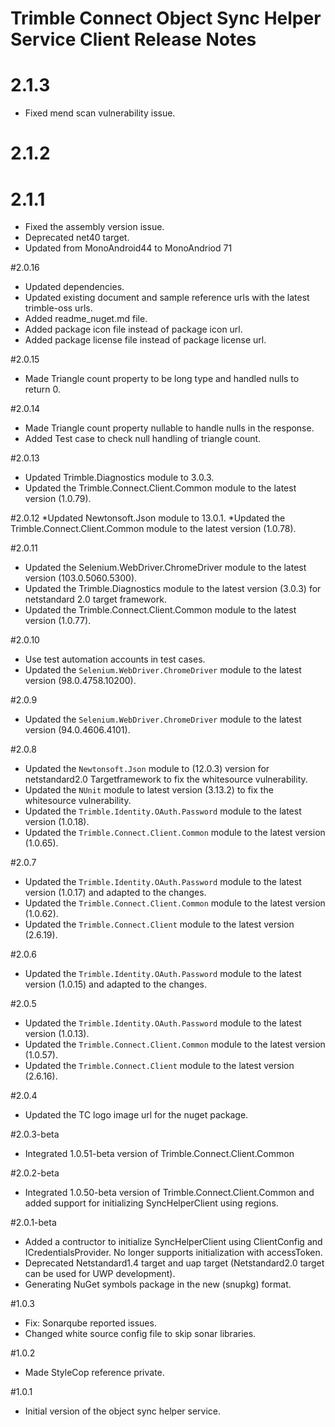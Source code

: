 # Trimble Connect Object Sync Helper Service Client Release Notes

# 2.1.3
* Fixed mend scan vulnerability issue.

# 2.1.2 
# 2.1.1
* Fixed the assembly version issue.
* Deprecated net40 target.
* Updated from MonoAndroid44 to MonoAndriod 71

#2.0.16
* Updated dependencies.
* Updated existing document and sample reference urls with the latest trimble-oss urls.
* Added readme_nuget.md file.
* Added package icon file instead of package icon url.
* Added package license file instead of package license url.

#2.0.15
* Made Triangle count property to be long type and handled nulls to return 0.

#2.0.14
* Made Triangle count property nullable to handle nulls in the response.
* Added Test case to check null handling of triangle count.

#2.0.13
* Updated Trimble.Diagnostics module to 3.0.3.
* Updated the Trimble.Connect.Client.Common module to the latest version (1.0.79).

#2.0.12
*Updated Newtonsoft.Json module to 13.0.1.
*Updated the Trimble.Connect.Client.Common module to the latest version (1.0.78).

#2.0.11
* Updated the Selenium.WebDriver.ChromeDriver module to the latest version (103.0.5060.5300).
* Updated the Trimble.Diagnostics module to the latest version (3.0.3) for netstandard 2.0 target framework.
* Updated the Trimble.Connect.Client.Common module to the latest version (1.0.77).

#2.0.10
* Use test automation accounts in test cases.
* Updated the `Selenium.WebDriver.ChromeDriver` module to the latest version (98.0.4758.10200).

#2.0.9
* Updated the `Selenium.WebDriver.ChromeDriver` module to the latest version (94.0.4606.4101).

#2.0.8
* Updated the `Newtonsoft.Json` module to (12.0.3) version for netstandard2.0 Targetframework to fix the whitesource vulnerability.
* Updated the `NUnit` module to latest version (3.13.2) to fix the whitesource vulnerability.
* Updated the `Trimble.Identity.OAuth.Password` module to the latest version (1.0.18).
* Updated the `Trimble.Connect.Client.Common` module to the latest version (1.0.65).

#2.0.7
* Updated the `Trimble.Identity.OAuth.Password` module to the latest version (1.0.17) and adapted to the changes.
* Updated the `Trimble.Connect.Client.Common` module to the latest version (1.0.62).
* Updated the `Trimble.Connect.Client` module to the latest version (2.6.19).

#2.0.6
* Updated the `Trimble.Identity.OAuth.Password` module to the latest version (1.0.15) and adapted to the changes.

#2.0.5
* Updated the `Trimble.Identity.OAuth.Password` module to the latest version (1.0.13).
* Updated the `Trimble.Connect.Client.Common` module to the latest version (1.0.57).
* Updated the `Trimble.Connect.Client` module to the latest version (2.6.16).

#2.0.4
* Updated the TC logo image url for the nuget package.

#2.0.3-beta
* Integrated 1.0.51-beta version of Trimble.Connect.Client.Common

#2.0.2-beta
* Integrated 1.0.50-beta version of Trimble.Connect.Client.Common and added support for initializing SyncHelperClient using regions.

#2.0.1-beta
* Added a contructor to initialize SyncHelperClient using ClientConfig and ICredentialsProvider. No longer supports initialization with accessToken.
* Deprecated Netstandard1.4 target and uap target (Netstandard2.0 target can be used for UWP development).
* Generating NuGet symbols package in the new (snupkg) format.

#1.0.3
* Fix: Sonarqube reported issues.
* Changed white source config file to skip sonar libraries.

#1.0.2
* Made StyleCop reference private.

#1.0.1
* Initial version of the object sync helper service.
